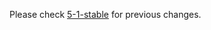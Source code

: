 Please check [5-1-stable](https://github.com/rails/rails/blob/5-1-stable/activesupport/CHANGELOG.md) for previous changes.
